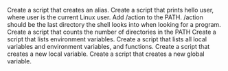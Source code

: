 Create a script that creates an alias.
Create a script that prints hello user, where user is the current Linux user.
Add /action to the PATH. /action should be the last directory the shell looks into when looking for a program.
Create a script that counts the number of directories in the PATH
Create a script that lists environment variables.
Create a script that lists all local variables and environment variables, and functions.
Create a script that creates a new local variable.
Create a script that creates a new global variable.
